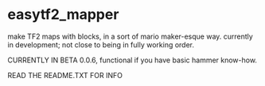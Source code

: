 # easytf2_mapper
make TF2 maps with blocks, in a sort of mario maker-esque way. currently in development; not close to being in fully working order.
<p>
CURRENTLY IN BETA 0.0.6, functional if you have basic hammer know-how.
<p>
READ THE README.TXT FOR INFO
